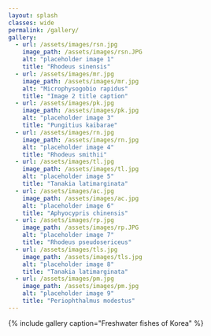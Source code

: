 ```yaml
---
layout: splash
classes: wide
permalink: /gallery/
gallery:
  - url: /assets/images/rsn.jpg
    image_path: /assets/images/rsn.JPG
    alt: "placeholder image 1"
    title: "Rhodeus sinensis"
  - url: /assets/images/mr.jpg
    image_path: /assets/images/mr.jpg
    alt: "Microphysogobio rapidus"
    title: "Image 2 title caption"
  - url: /assets/images/pk.jpg
    image_path: /assets/images/pk.jpg
    alt: "placeholder image 3"
    title: "Pungitius kaibarae"
  - url: /assets/images/rn.jpg
    image_path: /assets/images/rn.jpg
    alt: "placeholder image 4"
    title: "Rhodeus smithii"
  - url: /assets/images/tl.jpg
    image_path: /assets/images/tl.jpg
    alt: "placeholder image 5"
    title: "Tanakia latimarginata"
  - url: /assets/images/ac.jpg
    image_path: /assets/images/ac.jpg
    alt: "placeholder image 6"
    title: "Aphyocypris chinensis"
  - url: /assets/images/rp.jpg
    image_path: /assets/images/rp.JPG
    alt: "placeholder image 7"
    title: "Rhodeus pseudosericeus"
  - url: /assets/images/tls.jpg
    image_path: /assets/images/tls.jpg
    alt: "placeholder image 8"
    title: "Tanakia latimarginata"
  - url: /assets/images/pm.jpg
    image_path: /assets/images/pm.jpg
    alt: "placeholder image 9"
    title: "Periophthalmus modestus"
---
```

{% include gallery caption="Freshwater fishes of Korea" %}